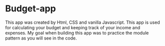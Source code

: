 # Budget-app
This app was created by Html, CSS and vanilla Javascript.
This app is used for calculating your budget and keeping track of your income and expenses.
My goal when building this app was to practice the module pattern as you will see in the code.
